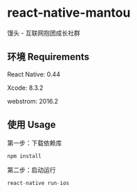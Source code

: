 # react-native-mantou 

馒头 - 互联网抱团成长社群

## 环境 Requirements

React Native: 0.44

Xcode: 8.3.2

webstrom: 2016.2

## 使用 Usage

第一步：下载依赖库
```javascript
npm install
```
第二步：启动运行
```javascript
react-native run-ios
```

